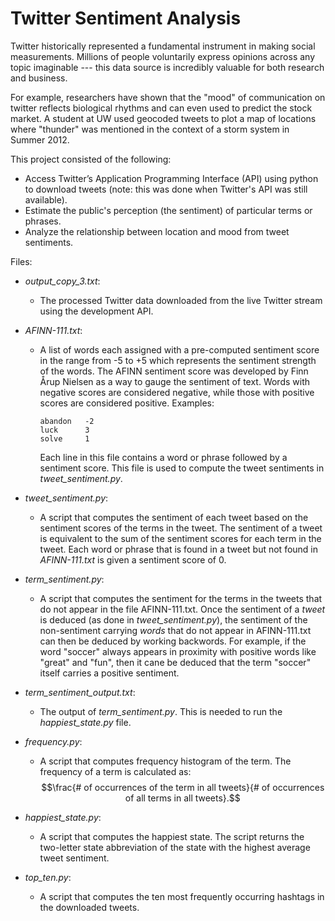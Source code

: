 # Twitter Sentiment Analysis

Twitter historically represented a fundamental instrument in making social measurements. Millions of people voluntarily express opinions across any topic imaginable --- this data source is incredibly valuable for both research and business.

For example, researchers have shown that the "mood" of communication on twitter reflects biological rhythms and can even used to predict the stock market. A student at UW used geocoded tweets to plot a map of locations where "thunder" was mentioned in the context of a storm system in Summer 2012.

This project consisted of the following:

*	Access Twitter’s Application Programming Interface (API) using python to download tweets (note: this was done when Twitter's API was still available).
*	Estimate the public's perception (the sentiment) of particular terms or phrases.
*	Analyze the relationship between location and mood from tweet sentiments.

Files:

* _output_copy_3.txt_:
    * The processed Twitter data downloaded from the live Twitter stream using the development API.

* _AFINN-111.txt_:
    * A list of words each assigned with a pre-computed sentiment score in the range from -5 to +5 which represents the sentiment strength of the words. The AFINN sentiment score was developed by Finn Årup Nielsen as a way to gauge the sentiment of text. Words with negative scores are considered negative, while those with positive scores are considered positive. Examples:

          abandon   -2
          luck      3
          solve     1
      
      Each line in this file contains a word or phrase followed by a sentiment score. This file is used to compute the tweet sentiments in _tweet_sentiment.py_.

* _tweet_sentiment.py_:
    * A script that computes the sentiment of each tweet based on the sentiment scores of the terms in the tweet. The sentiment of a tweet is equivalent to the sum of the sentiment scores for each term in the tweet. Each word or phrase that is found in a tweet but not found in _AFINN-111.txt_ is given a sentiment score of 0.

* _term_sentiment.py_:
    * A script that computes the sentiment for the terms in the tweets that do not appear in the file AFINN-111.txt. Once the sentiment of a _tweet_ is deduced (as done in _tweet_sentiment.py_), the sentiment of the non-sentiment carrying _words_ that do not appear in AFINN-111.txt can then be deduced by working backwords. For example, if the word "soccer" always appears in proximity with positive words like "great" and "fun", then it cane be deduced that the term "soccer" itself carries a positive sentiment.

* _term_sentiment_output.txt_:
    * The output of _term_sentiment.py_. This is needed to run the _happiest_state.py_ file.

* _frequency.py_:
    * A script that computes frequency histogram of the term. The frequency of a term is calculated as:
      $$\frac{# of occurrences of the term in all tweets}{# of occurrences of all terms in all tweets}.$$

* _happiest_state.py_:
    * A script that computes the happiest state. The script returns the two-letter state abbreviation of the state with the highest average tweet sentiment.

* _top_ten.py_:
    * A script that computes the ten most frequently occurring hashtags in the downloaded tweets.
